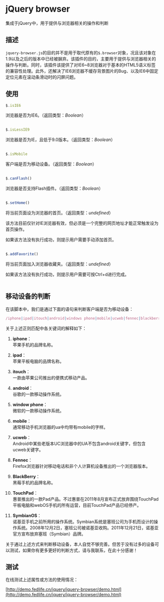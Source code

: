 # jQuery browser

集成于jQuery中，用于提供与浏览器相关的操作和判断

## 描述

`jquery-browser.js`的目的并不是用于取代原有的`$.browser`对象，况且该对象在1.9以及之后的版本中已经被摒弃。该插件的目的，主要用于提供与浏览器相关的操作与判断。同时，该插件该提供了对IE6~8浏览器对于基本的HTML5语义标签的兼容性处理。此外，还解决了IE6浏览器不缓存背景图片的Bug、以及IE6中固定定位元素在滚动条滑动时的闪屏问题。

## 使用

```js
$.isIE6
```

浏览器是否为IE6。（返回类型：*Boolean*）
<br>
<br>

```js
$.isLessIE9
```

浏览器是否为IE，且低于9.0版本。（返回类型：*Boolean*）
<br>
<br>

```js
$.isMobile
```

客户端是否为移动设备。（返回类型：*Boolean*）
<br>
<br>

```js
$.canFlash()
```

浏览器是否支持Flash插件。（返回类型：*Boolean*）
<br>
<br>

```js
$.setHome()
```

将当前页面设为浏览器的首页。（返回类型：*undefined*）

该方法目前仅针对IE浏览器有效，但必须是一个完整的网页地址才能正常触发设为首页操作。

如果该方法没有执行成功，则提示用户需要手动添加首页。
<br>
<br>

```js
$.addFavorite()
```

将当前页面加入浏览器收藏夹。（返回类型：*undefined*）

如果该方法没有执行成功，则提示用户需要可按Ctrl+d进行完成。
<br>
<br>

## 移动设备的判断

在该脚本中，我们是通过下面的语句来判断客户端是否为移动设备：

```js
/iphone|ipad|itouch|android|windows phone|mobile|ucweb|fennec|blackberry|touchpad|symbianos/i.test(navigator.userAgent)
```

关于上述正则匹配中各关键词的解释如下：

1. **iphone**：
<br>苹果手机的品牌名称。

2. **ipad**：
<br>苹果平板电脑的品牌名称。

3. **itouch**：
<br>一款由苹果公司推出的便携式移动产品。

3. **android**：
<br>谷歌的一款移动操作系统。

4. **window phone**：
<br>微软的一款移动操作系统。

5. **mobile**：
<br>通常移动手机浏览器的ua中均带有mobile的字样。

5. **ucweb**：
<br>Android中某些老版本UC浏览器中的UA不包含android关键字，但包含ucweb关键字。

6. **Fennec**：
<br>Firefox浏览器针对移动电话和非个人计算机设备推出的一个浏览器版本。

7. **BlackBerry**：
<br>黑莓手机的品牌名称。

8. **TouchPad**：
<br>惠普推出的一款Pad产品。不过惠普在2011年8月宣布正式放弃围绕TouchPad平板电脑和webOS手机的所有运营，目前TouchPad产品已经停产。

9. **SymbianOS**：
<br>诺基亚手机之前所用的操作系统。Symbian系统是塞班公司为手机而设计的操作系统。2008年12月2日，塞班公司被诺基亚收购。2011年12月21日，诺基亚官方宣布放弃塞班（Symbian）品牌。

关于通过上述方式来判断移动设备，本人自觉不够完善。但苦于没有过多的设备可以测试，如果你有更多更好的判断方式，请与我联系，在此十分感谢！

## 测试

在线测试上述属性或方法的使用情况：

[http://demo.fedlife.cn/jquery/jquery-browser/demo.html](http://demo.fedlife.cn/jquery/jquery-browser/demo.html)